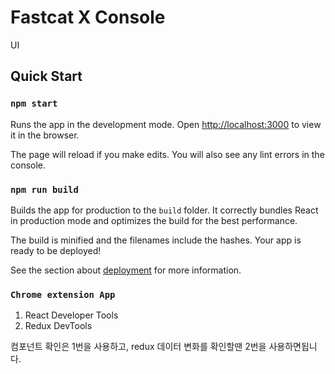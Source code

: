 # Fastcat X Console

UI

## Quick Start

### `npm start`

Runs the app in the development mode.
Open [http://localhost:3000](http://localhost:3000) to view it in the browser.

The page will reload if you make edits.
You will also see any lint errors in the console.

### `npm run build`

Builds the app for production to the `build` folder.
It correctly bundles React in production mode and optimizes the build for the best performance.

The build is minified and the filenames include the hashes.
Your app is ready to be deployed!

See the section about [deployment](https://facebook.github.io/create-react-app/docs/deployment) for more information.


### `Chrome extension App`

1. React Developer Tools 
2. Redux DevTools

컴포넌트 확인은 1번을 사용하고, redux 데이터 변화를 확인할땐 2번을 사용하면됩니다.
